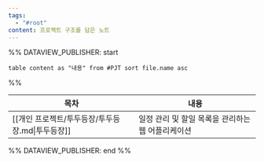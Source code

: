 ```yaml
---
tags:
  - "#root"
content: 프로젝트 구조를 담은 노트
---
```



%% DATAVIEW_PUBLISHER: start
```dataview
table content as "내용" from #PJT sort file.name asc
```
%%

| 목차                             | 내용                           |
| ------------------------------ | ---------------------------- |
| [[개인 프로젝트/투두등장/투두등장.md\|투두등장]] | 일정 관리 및 할일 목록을 관리하는 웹 어플리케이션 |

%% DATAVIEW_PUBLISHER: end %%
